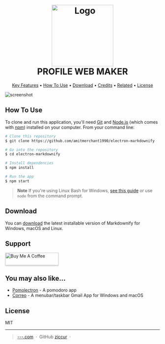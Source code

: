 
<h1 align="center">
  <br>
  <img src="https://media.discordapp.net/attachments/1171169548054036501/1185294079588847626/b33d7c5b-a483-4f55-8d32-deb1ba2b4659-removebg-preview.png?ex=658f1622&is=657ca122&hm=4a12c78da321462529c8fe08d782fca4f7968e34e5343a8e252135cce097c0b3&=&format=webp&quality=lossless" alt="Logo" width="200">
  <br>
  PROFILE WEB MAKER
  <br>
</h1>

<p align="center">
  <a href="#key-features">Key Features</a> •
  <a href="#how-to-use">How To Use</a> •
  <a href="#download">Download</a> •
  <a href="#credits">Credits</a> •
  <a href="#related">Related</a> •
  <a href="#license">License</a>
</p>

![screenshot](https://media.discordapp.net/attachments/1089829074236616795/1185296285000028274/image.png?ex=658f1830&is=657ca330&hm=64ea1b5c74135cc59047791ca514935645af385624279962cd6448e92403ea32&=&format=webp&quality=lossless&width=1210&height=626)

## How To Use

To clone and run this application, you'll need [Git](https://git-scm.com) and [Node.js](https://nodejs.org/en/download/) (which comes with [npm](http://npmjs.com)) installed on your computer. From your command line:

```bash
# Clone this repository
$ git clone https://github.com/amitmerchant1990/electron-markdownify

# Go into the repository
$ cd electron-markdownify

# Install dependencies
$ npm install

# Run the app
$ npm start
```

> **Note**
> If you're using Linux Bash for Windows, [see this guide](https://www.howtogeek.com/261575/how-to-run-graphical-linux-desktop-applications-from-windows-10s-bash-shell/) or use `node` from the command prompt.


## Download

You can [download](https://github.com/amitmerchant1990/electron-markdownify/releases/tag/v1.2.0) the latest installable version of Markdownify for Windows, macOS and Linux.


## Support

<a href="https://www.buymeacoffee.com/ziccur" target="_blank"><img src="https://www.buymeacoffee.com/assets/img/custom_images/purple_img.png" alt="Buy Me A Coffee" style="height: 41px !important;width: 174px !important;box-shadow: 0px 3px 2px 0px rgba(190, 190, 190, 0.5) !important;-webkit-box-shadow: 0px 3px 2px 0px rgba(190, 190, 190, 0.5) !important;" ></a>

## You may also like...

- [Pomolectron](https://github.com/amitmerchant1990/pomolectron) - A pomodoro app
- [Correo](https://github.com/amitmerchant1990/correo) - A menubar/taskbar Gmail App for Windows and macOS

## License

MIT

---

> [---.com](https://www.google.com) &nbsp;&middot;&nbsp;
> GitHub [ziccur](https://github.com/ziccur) &nbsp;&middot;&nbsp;


